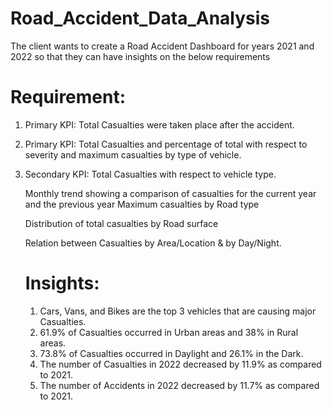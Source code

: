 # Road_Accident_Data_Analysis

The client wants to create a Road Accident Dashboard for years 2021 and 2022 so that they can have insights on the below requirements
# Requirement:

1. Primary KPI: Total Casualties were taken place after the accident.
2. Primary KPI: Total Casualties and percentage of total with respect to severity and maximum casualties by type of vehicle.
3. Secondary KPI: Total Casualties with respect to vehicle type.

   Monthly trend showing a comparison of casualties for the current year and the previous year
    Maximum casualties by Road type

   Distribution of total casualties by Road surface

   Relation between Casualties by Area/Location & by Day/Night.
   # Insights:

   1. Cars, Vans, and Bikes are the top 3 vehicles that are causing major Casualties.
   2. 61.9% of Casualties occurred in Urban areas and 38% in Rural areas.
   3. 73.8% of Casualties occurred in Daylight and 26.1% in the Dark.
   4. The number of Casualties in 2022 decreased by 11.9% as compared to 2021.
   5. The number of Accidents in 2022 decreased by 11.7% as compared to 2021.
